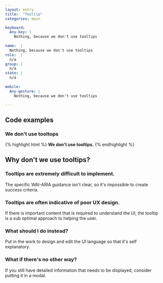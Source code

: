 ```yaml
---
layout: entry
title:  "Tooltip"
categories: main

keyboard:
  Any-key: |
    Nothing, because we don't use tooltips
    
name:  |
  Nothing, because we don't use tooltips
role:  |
  n/a
group: |
  n/a
state: |
  n/a
      
mobile:
  Any-gesture: |
    Nothing, because we don't use tooltips

---
```


## Code examples

### We don't use tooltops

{% highlight html %}
<nope>
  <strong>We don't use tooltips.</strong>
</nope>
{% endhighlight %}


## Why don't we use tooltips?

### Tooltips are extremely difficult to implement. 

The specific WAI-ARIA guidance isn't clear, so it's impossible to create success criteria.

### Tooltips are often indicative of poor UX design. 

If there is important content that is required to understand the UI, the tooltip is a sub optimal approach to helping the user.

### What should I do instead?

Put in the work to design and edit the UI language so that it's self explanatory.

### What if there's no other way?

If you still have detailed information that needs to be displayed, consider putting it in a modal.
